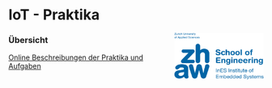 # IoT - Praktika
<img align="right" title="zhaw.ch" width="176" height="92" src="en-zhaw-ines-rgb.png">


### Übersicht
[Online Beschreibungen der Praktika und Aufgaben](https://github.zhaw.ch/pages/IoT/IoT_students/)

